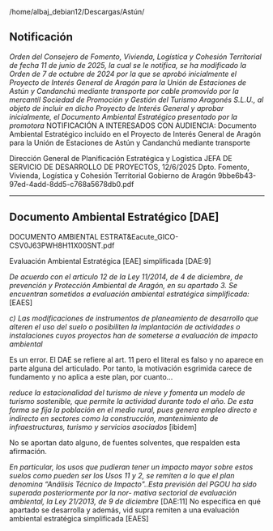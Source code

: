 /home/albaj_debian12/Descargas/Astún/

## Notificación
*Orden del Consejero de Fomento, Vivienda, Logística y Cohesión Territorial de fecha 11 de junio de 2025, la cual se le notifica, se ha modificado la Orden de 7 de octubre de 2024 por la que se aprobó inicialmente el Proyecto de Interés General de Aragón para la Unión de Estaciones de Astún y Candanchú mediante transporte por cable promovido por la mercantil Sociedad de Promoción y Gestión del Turismo Aragonés S.L.U., al objeto de incluir en dicho Proyecto de Interés General y aprobar inicialmente, el Documento Ambiental Estratégico presentado por la promotora*
NOTIFICACIÓN A INTERESADOS CON AUDIENCIA: Documento Ambiental Estratégico
incluido en el Proyecto de Interés General de Aragón para la Unión de Estaciones de Astún y
Candanchú mediante transporte

Dirección General de Planificación
Estratégica y Logística JEFA DE SERVICIO DE DESARROLLO DE PROYECTOS, 12/6/2025 Dpto. Fomento, Vivienda, Logística y Cohesión Territorial Gobierno de Aragón
9bbe6b43-97ed-4add-8dd5-c768a5678db0.pdf

----
## Documento Ambiental Estratégico [DAE]
DOCUMENTO AMBIENTAL ESTRAT&Eacute_GICO-CSV0J63PWH8H11X00SNT.pdf

Evaluación Ambiental Estratégica [EAE] simplificada [DAE:9]

*De acuerdo con el artículo 12 de la Ley 11/2014, de 4 de diciembre, de prevención y Protección Ambiental de Aragón, en su apartado 3. Se encuentran sometidos a evaluación ambiental estratégica simplificada:* [EAES]

*c) Las modificaciones de instrumentos de planeamiento de desarrollo que alteren el uso del suelo o posibiliten la implantación de actividades o instalaciones cuyos proyectos han de someterse a evaluación de impacto ambiental*

Es un error. El DAE se refiere al art. 11 pero el literal es falso y no aparece en parte alguna del articulado. Por tanto, la motivación esgrimida carece de fundamento y no aplica a este plan, por cuanto...

*reduce la estacionalidad del turismo de nieve y fomenta un modelo de turismo sostenible, que permite la actividad durante todo el año. De esta forma se fija la población en el medio rural, pues genera empleo directo e indirecto en sectores como la construcción, mantenimiento de infraestructuras, turismo y servicios asociados* [ibidem] 

No se aportan dato alguno, de fuentes solventes, que respalden esta afirmación. 

*En particular, los usos que pudieran tener un impacto mayor sobre estos suelos como pueden ser los Usos 11 y 2, se remiten a lo que el plan denomina “Análisis Técnico de Impacto"..Esta previsión del PGOU ha sido superada posteriormente por la nor-
mativa sectorial de evaluación ambiental, la Ley 21/2013, de 9 de diciembre* [DAE:11] No especifica en qué apartado se desarrolla y además, vid supra remiten a una evaluación ambiental estratégica simplificada [EAES]

